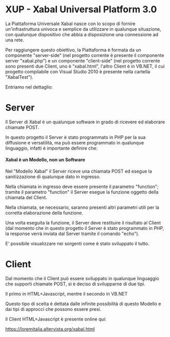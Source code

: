 # XUP - Xabal Universal Platform 3.0

La Piattaforma Universale Xabal nasce con lo scopo di fornire un'infrastruttura univoca e semplice da utilizzare in qualunque situazione, con qualunque dispositivo che abbia a disposizione una connessione ad una rete.

Per raggiungere questo obiettivo, la Piattaforma è formata da un componente "server-side" (nel progetto corrente è presente il componente server "xabal.php") e un componente "client-side" (nel progetto corrente sono presenti due Client, uno è "xabal.html", l'altro Client è in VB.NET, il cui progetto compilabile con Visual Studio 2010 è presente nella cartella "XabalTest").

Entriamo nel dettaglio:

# Server

Il Server di Xabal è un qualunque software in grado di ricevere ed elaborare chiamate POST.

In questo progetto il Server è stato programmato in PHP per la sua diffusione e versatilità, ma può essere programmato in qualunque linguaggio, infatti è importante definire che:

#### Xabal è un Modello, non un Software

Nel "Modello Xabal" il Server riceve una chiamata POST ed esegue la sanitizzazione di qualunque dato in ingresso.

Nella chiamata in ingresso deve essere presente il parametro "function"; tramite il parametro "function" il Server esegue la funzione oggetto della chiamata del Client.

Nella chiamata, se necessario, saranno presenti altri parametri utili per la corretta elaborazione della funzione.

Una volta eseguita la funzione, il Server deve restituire il risultato al Client (dal momento che in questo progetto il Server è stato programmato in PHP, la response verrà inviata dal Server tramite il comando "echo").

E' possibile visualizzare nei sorgenti come è stato sviluppato il tutto.

# Client

Dal momento che il Client può essere sviluppato in qualunque linguaggio che supporti chiamate POST, si è deciso di svilupparne di due tipi.

Il primo in HTML+Javascript, mentre il secondo in VB.NET

Questo tipo di scelta è dettata dalle infinite possibilità di questo Modello e dai tipi di approcci che possono essere presi.

Il Client HTML+Javascript è presente online qui:

https://loremitalia.altervista.org/xabal.html

